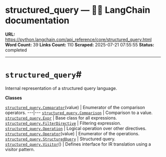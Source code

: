 # structured_query — 🦜🔗 LangChain  documentation

**URL:** https://python.langchain.com/api_reference/core/structured_query.html
**Word Count:** 39
**Links Count:** 110
**Scraped:** 2025-07-21 07:55:55
**Status:** completed

---

# `structured_query`\#

Internal representation of a structured query language.

**Classes**

[`structured_query.Comparator`](https://python.langchain.com/api_reference/core/structured_query/langchain_core.structured_query.Comparator.html#langchain_core.structured_query.Comparator "langchain_core.structured_query.Comparator")\(value\) | Enumerator of the comparison operators.   ---|---   [`structured_query.Comparison`](https://python.langchain.com/api_reference/core/structured_query/langchain_core.structured_query.Comparison.html#langchain_core.structured_query.Comparison "langchain_core.structured_query.Comparison") | Comparison to a value.   [`structured_query.Expr`](https://python.langchain.com/api_reference/core/structured_query/langchain_core.structured_query.Expr.html#langchain_core.structured_query.Expr "langchain_core.structured_query.Expr") | Base class for all expressions.   [`structured_query.FilterDirective`](https://python.langchain.com/api_reference/core/structured_query/langchain_core.structured_query.FilterDirective.html#langchain_core.structured_query.FilterDirective "langchain_core.structured_query.FilterDirective") | Filtering expression.   [`structured_query.Operation`](https://python.langchain.com/api_reference/core/structured_query/langchain_core.structured_query.Operation.html#langchain_core.structured_query.Operation "langchain_core.structured_query.Operation") | Logical operation over other directives.   [`structured_query.Operator`](https://python.langchain.com/api_reference/core/structured_query/langchain_core.structured_query.Operator.html#langchain_core.structured_query.Operator "langchain_core.structured_query.Operator")\(value\) | Enumerator of the operations.   [`structured_query.StructuredQuery`](https://python.langchain.com/api_reference/core/structured_query/langchain_core.structured_query.StructuredQuery.html#langchain_core.structured_query.StructuredQuery "langchain_core.structured_query.StructuredQuery") | Structured query.   [`structured_query.Visitor`](https://python.langchain.com/api_reference/core/structured_query/langchain_core.structured_query.Visitor.html#langchain_core.structured_query.Visitor "langchain_core.structured_query.Visitor")\(\) | Defines interface for IR translation using a visitor pattern.